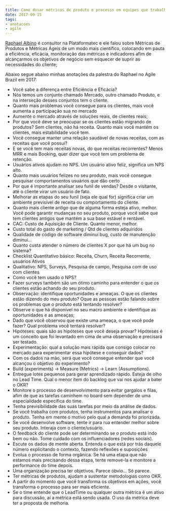 ```yaml
---
title: Como dosar métricas de produto e processo em equipes que trabalham com soluções digitais?
date: 2017-09-15
tags:
- anotacoes
- agile
---
```


[Raphael Albino](http://twitter.com/rapha_albino) é consultor na Plataformatec e ele falou sobre Métricas de Produtos e Métricas Ágeis de um modo mais científico, colocando em pauta a eficiência, eficácia, monitoração das métricas e indicadores afim de alcançarmos os objetivos de negócio sem esquecer de suprir as necessidades do cliente;

Abaixo segue abaixo minhas anotações da palestra do Raphael no Agile Brazil em 2017:

- Você sabe a diferença entre Eficiência e Eficácia?
- Nós temos um conjunto chamado Mercado, outro chamado Produto, e na interseção desses conjuntos tem o cliente.
- Quanto mais problemas você consegue para os clientes, mais você aumenta a participação sua no mercado
- Aumente o mercado através de soluções reais, de clientes reais;
- Por que você deve se preocupar se os clientes estão migrando de produtos? Sem clientes, não há receita. Quanto mais você mantém os clientes, mais estabilidade você tem.
- Você consegue manter uma relação saudável de novas receitas, com as receitas que você possui?
- E se você tem mais receitas novas, do que receitas recorrentes? Menos MRR e mais Booking, quer dizer que você tem um problema de retenção.
- Usuários ativos ajudam no NPS. Um usuário ativo feliz, significa um NPS alto.
- Quanto mais usuários felizes no seu produto, mais você consegue pesquisar comportamentos usuários que dão certo
- Por que é importante analisar seu funil de vendas? Desde o visitante, até o cliente virar um usuário de fato.
- Melhorar as etapas do seu funil (seja ele qual for) significa criar um ambiente previsível de receita ou comportamento do cliente.
- Quanto mais cliente antigo que de alguma forma esteja ativo, melhor. Você pode garantir mudanças no seu produto, porque você sabe que tem clientes antigos que mantém a sua base estável e rentável.
- CAC: Custo de Aquisição de Cliente. Quanto menor, melhor.
- Custo total do gasto de marketing / Qtd de clientes adquiridos
- Qualidade de código de software diminui bug, custo de manutenção diminui...
- Quanto custa atender o número de clientes X por que há um bug no sistema?
- Checklist Quantitativo básico: Receita, Churn, Receita Recorrente, usuários Ativos
- Qualitativo: NPS, Surveys, Pesquisa de campo, Pesquisa com de uso com clientes
- Como você tem usado o NPS?
- Fazer surveys também são um ótimo caminho para entender o que os clientes estão achando do seu produto.
- Observação: identifique oportunidades e ameaças. O que os clientes estão dizendo do meu produto? Oque as pessoas estão falando sobre os problemas que o produto está tentando resolver?
- Observe o que há disponível no seu macro ambiente e identifique as oportunidades e as ameaças;
- Dado que você observou que existe uma ameaça, o que você pode fazer? Qual problema você tentará resolver?
- Hipóteses: quais são as hipóteses que você deseja provar? Hipóteses é um conceito que foi levantado em cima de uma observação e precisará ser testado.
- Experimentação: qual a solução mais rápida que consigo colocar no mercado para experimentar essa hipótese e conseguir dados?
- Com os dados na mão, será que você consegue entender que você alcançou o objetivo do experimento?
- Build (experiments) -> Measure (Metrics) -> Learn (Assumptions).
- Entregue lotes pequenos para gerar aprendizado rápido. Esteja de olho no Lead Time. Qual o menor item do backlog que vai nos ajudar a bater o OKR?
- Monitore o processo de desenvolvimento para evitar gargalos e filas, afim de que as tarefas caminhem no board sem depender de uma especialidade específica do time.
- Tenha previsibilidade das suas tarefas por meio da análise de dados.
- Se você trabalha com produtos, tenha instrumentos para analisar o produto. Tenha em mente o motivo pelo qual a demanda foi priorizada.
- Se você desenvolve software, tente ir para rua entender melhor sobre seu produto. Interaja com o cliente/usuário.
- O feedback do cliente pode ser determinando se o produto está indo bem ou não. Tome cuidado com os influenciadores (redes sociais).
- Escute os dados de mente aberta. Entenda o que está por trás daquele número explicitando o contexto, fazendo reflexões e suposições
- Evolua o processo de forma orgânica. Se há uma etapa que não estamos mais precisando dessa etapa, tente remove-la e monitore a performance do time depois.
- Uma organização precisa ter objetivos. Parece óbvio... Só parece.
- Ter métricas de produtos, ajudam a sustentar metodologias como OKR. 
- A partir do momento que você transforma os objetivos em ações, você transforma o processo para ser mais eficiente.
- Se o time entende que o LeadTime ou qualquer outra métrica é um ativo para discussão, aí a métrica está sendo usada. O uso da métrica deve ter a proposta de melhoria.

